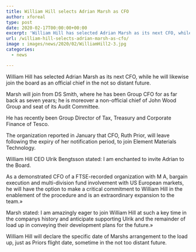 ```yaml
---
title: William Hill selects Adrian Marsh as CFO
author: xforeal 
type: post
date: 2020-02-17T00:00:00+00:00
excerpt: 'William Hill has selected Adrian Marsh as its next CFO, while he will likewise join the board as an official executive later this year '
url: /william-hill-selects-adrian-marsh-as-cfo/
image : images/news/2020/02/WilliamHill2-3.jpg
categories:
  - news

---
```

William Hill has selected Adrian Marsh as its next CFO, while he will likewise join the board as an official chief in the not so distant future. 

Marsh will join from DS Smith, where he has been Group CFO for as far back as seven years; he is moreover a non-official chief of John Wood Group and seat of its Audit Committee. 

He has recently been Group Director of Tax, Treasury and Corporate Finance of Tesco. 

The organization reported in January that CFO, Ruth Prior, will leave following the expiry of her notification period, to join Element Materials Technology. 

William Hill CEO Ulrik Bengtsson stated: I am enchanted to invite Adrian to the Board. 

As a demonstrated CFO of a FTSE-recorded organization with M A, bargain execution and multi-division fund involvement with US European markets, he will have the option to make a critical commitment to William Hill in the enablement of the procedure and is an extraordinary expansion to the team.&#187; 

Marsh stated: I am amazingly eager to join William Hill at such a key time in the companys history and anticipate supporting Ulrik and the remainder of load up in conveying their development plans for the future.&#187; 

William Hill will declare the specific date of Marshs arrangement to the load up, just as Priors flight date, sometime in the not too distant future.